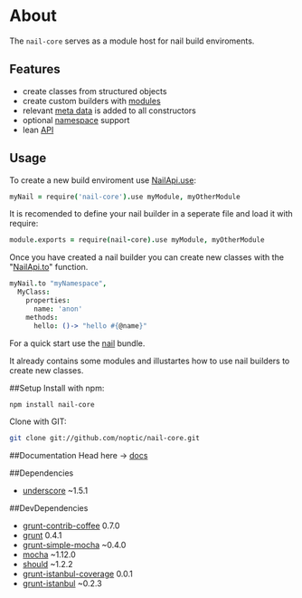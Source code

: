 
[glob]: https://npmjs.org/package/glob
[grunt-contrib-coffee]: https://github.com/gruntjs/grunt-contrib-coffee
[grunt-istanbul-coverage]: https://github.com/daniellmb/grunt-istanbul-coverage
[grunt-istanbul]: https://github.com/taichi/grunt-istanbul
[grunt-simple-mocha]: https://github.com/yaymukund/grunt-simple-mocha
[grunt]: http://gruntjs.com/
[mocha]: https://npmjs.org/package/mocha
[should]: https://github.com/visionmedia/should.js
[underscore]: http://underscorejs.org

[nail]: https://github.com/noptic/nail
[npm]: https://github.com/noptic/nail

[About]: spec/About.coffee.md
[About.meta-data]: spec/About/meta-data.coffee.md
[About.modules]: spec/About/modules.coffee.md
[About.namespaces]: spec/About/namespaces.coffee.md
[NailApi]: spec/NailApi.coffee.md
[NailApi.lib]: spec/NailApi/lib.coffee.md
[NailApi.modules]: spec/NailApi/modules.coffee.md
[NailApi.parent]: spec/NailApi/parent.coffee.md
[NailApi.to]: spec/NailApi/to.coffee.md
[NailApi.use]: spec/NailApi/use.coffee.md

About
=====
The `nail-core` serves as a module host for nail build enviroments.

Features
--------

 - create classes from structured objects
 - create custom builders with [modules][About.modules]
 - relevant [meta data][About.meta-data] is added to all constructors
 - optional [namespace][About.namespaces] support
 - lean [API][NailApi]
 
Usage
-----
To create a new build enviroment use [NailApi.use]:

```coffee
myNail = require('nail-core').use myModule, myOtherModule
```

It is recomended to define your nail builder in a seperate file and load it
with require:

```coffee
module.exports = require(nail-core).use myModule, myOtherModule
```

Once you have created a nail builder you can create new classes with the "[NailApi.to]"
function.

```coffee
myNail.to "myNamespace",
  MyClass:
    properties:
      name: 'anon'
    methods:
      hello: ()-> "hello #{@name}"
```

For a quick start use the [nail] bundle.

It already contains some modules and illustartes how to use nail builders
to create new classes.

##Setup
Install with npm:
```bash
npm install nail-core
```

Clone with GIT:
```bash
git clone git://github.com/noptic/nail-core.git
```

##Documentation
Head here → [docs](docs)

##Dependencies
 - [underscore] ~1.5.1

##DevDependencies
 - [grunt-contrib-coffee] 0.7.0
 - [grunt] 0.4.1
 - [grunt-simple-mocha] ~0.4.0
 - [mocha] ~1.12.0
 - [should] ~1.2.2
 - [grunt-istanbul-coverage] 0.0.1
 - [grunt-istanbul] ~0.2.3

